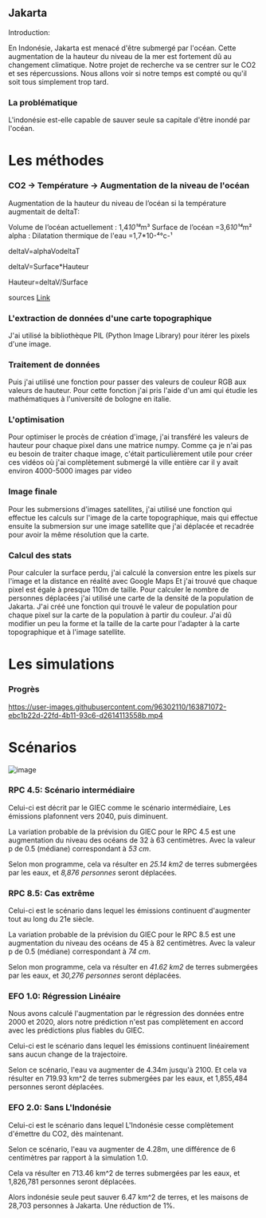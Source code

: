 ## Jakarta

Introduction:

En Indonésie, Jakarta est menacé d'être submergé par l'océan. Cette augmentation de la hauteur du niveau de la mer est fortement dû au changement climatique. Notre projet de recherche va se centrer sur le CO2 et ses répercussions. Nous allons voir si notre temps est compté ou qu'il soit tous simplement trop tard.



### La problématique

L'indonésie est-elle capable de sauver seule sa capitale d'être inondé par l'océan.

# Les méthodes

### CO2 -> Température -> Augmentation de la niveau de l'océan
Augmentation de la hauteur du niveau de l’océan si la température augmentait de deltaT:

Volume de l’océan actuellement : 1,4*10¹⁸*m³
Surface de l’océan =3,6*10¹⁴*m²
alpha :	Dilatation thermique de l'eau =1,7*10-⁴°c-¹

deltaV=alphaVodeltaT

deltaV=Surface*Hauteur

Hauteur=deltaV/Surface

sources
[Link](url)

### L'extraction de données d'une carte topographique

J'ai utilisé la bibliothèque PIL (Python Image Library) pour itérer les pixels d'une image. 

### Traitement de données

Puis j'ai utilisé une fonction pour passer des valeurs de couleur RGB aux valeurs de hauteur. 
Pour cette fonction j'ai pris l'aide d'un ami qui étudie les mathématiques à l'université de bologne en italie.

### L'optimisation

Pour optimiser le procès de création d'image, j'ai transféré les valeurs de hauteur pour chaque pixel dans une matrice numpy.
Comme ça je n'ai pas eu besoin de traiter chaque image, c'était particulièrement utile pour créer ces vidéos où j'ai complètement 
submergé la ville entière car il y avait environ 4000-5000 images par video

### Image finale

Pour les submersions d'images satellites, j'ai utilisé une fonction qui effectue les calculs sur l'image de la carte 
topographique, mais qui effectue ensuite la submersion sur une image satellite que j'ai déplacée et recadrée pour avoir la 
même résolution que la carte.

### Calcul des stats

Pour calculer la surface perdu, j'ai calculé la conversion entre les pixels sur l'image et la distance en réalité avec Google Maps
Et j'ai trouvé que chaque pixel est égale à presque 110m de taille.
Pour calculer le nombre de personnes déplacées j'ai utilisé une carte de la densité de la population de Jakarta.
J'ai créé une fonction qui trouvé le valeur de population pour chaque pixel sur la carte de la population à partir du couleur.
J'ai dû modifier un peu la forme et la taille de la carte pour l'adapter à la carte topographique et à l'image satellite. 

# Les simulations

### Progrès

https://user-images.githubusercontent.com/96302110/163871072-ebc1b22d-22fd-4b11-93c6-d2614113558b.mp4

# Scénarios

![image](https://user-images.githubusercontent.com/96302110/163873648-548cfb65-8b39-4174-8475-3a957431526b.png)

### RPC 4.5: Scénario intermédiaire

Celui-ci est décrit par le GIEC comme le scénario intermédiaire, Les émissions plafonnent vers 2040, puis diminuent.

La variation probable de la prévision du GIEC pour le RPC 4.5 est une augmentation du niveau des océans de 32 à 63 centimètres. 
Avec la valeur p de 0.5 (médiane) correspondant à *53 cm*.

Selon mon programme, cela va résulter en *25.14 km2* de terres submergées par les eaux, et *8,876 personnes* seront déplacées.


### RPC 8.5: Cas extrême

Celui-ci est le scénario dans lequel les émissions continuent d'augmenter tout au long du 21e siècle.

La variation probable de la prévision du GIEC pour le RPC 8.5 est une augmentation du niveau des océans de 45 à 82 centimètres. 
Avec la valeur p de 0.5 (médiane) correspondant à *74 cm*.

Selon mon programme, cela va résulter en *41.62 km2* de terres submergées par les eaux, et *30,276 personnes* seront déplacées.

### EFO 1.0: Régression Linéaire

Nous avons calculé l'augmentation par le régression des données entre 2000 et 2020, 
alors notre prédiction n'est pas complètement en accord avec les prédictions plus fiables du GIEC.

Celui-ci est le scénario dans lequel les émissions continuent linéairement sans aucun change de la trajectoire.

Selon ce scénario, l'eau va augmenter de 4.34m jusqu'à 2100. Et cela va résulter en 719.93 km^2 de terres submergées par les eaux,
et 1,855,484 personnes seront déplacées.

### EFO 2.0: Sans L'Indonésie

Celui-ci est le scénario dans lequel L'Indonésie cesse complètement d'émettre du CO2, dès maintenant.

Selon ce scénario, l'eau va augmenter de 4.28m, une différence de 6 centimètres par rapport à la simulation 1.0. 

Cela va résulter en 713.46 km^2 de terres submergées par les eaux, et 1,826,781 personnes seront déplacées.

Alors indonésie seule peut sauver 6.47 km^2 de terres, et les maisons de 28,703 personnes à Jakarta. Une réduction de 1%.
